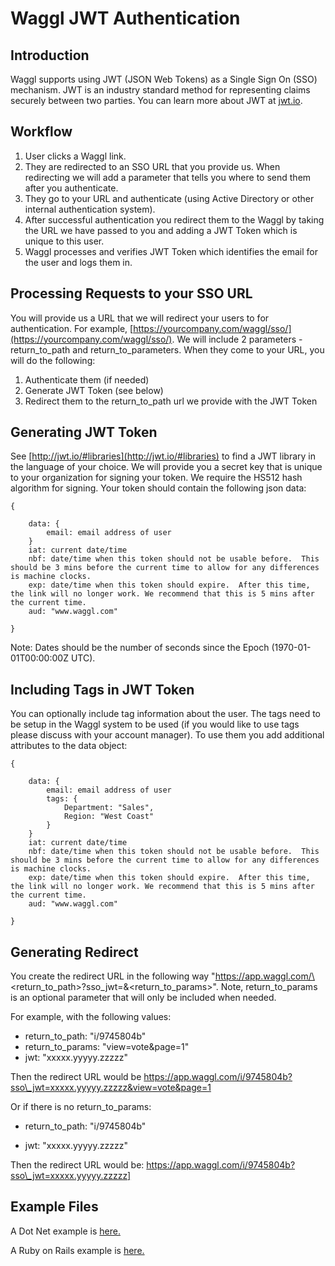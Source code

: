 
# Waggl JWT Authentication

## Introduction

Waggl supports using JWT (JSON Web Tokens) as a Single Sign On (SSO) mechanism.  JWT is an industry standard method for representing claims securely between two parties.  You can learn more about JWT at [jwt.io](http://jwt.io/).

## Workflow

1. User clicks a Waggl link.
2. They are redirected to an SSO URL that you provide us.  When redirecting we will add a parameter that tells you where to send them after you authenticate.
3. They go to your URL and authenticate (using Active Directory or other internal authentication system).
4. After successful authentication you redirect them to the Waggl by taking the URL we have passed to you and adding a JWT Token which is unique to this user.
5. Waggl processes and verifies JWT Token which identifies the email for the user and logs them in.

## Processing Requests to your SSO URL

You will provide us a URL that we will redirect your users to for authentication.  For example, [https://yourcompany.com/waggl/sso/](https://yourcompany.com/waggl/sso/).  We will include 2 parameters - return\_to\_path and return\_to\_parameters.  When they come to your URL, you will do the following:

1. Authenticate them (if needed)
2. Generate JWT Token (see below)
3. Redirect them to the return\_to\_path url we provide with the JWT Token

## Generating JWT Token

See [http://jwt.io/#libraries](http://jwt.io/#libraries) to find a JWT library in the language of your choice.  We will provide you a secret key that is unique to your organization for signing your token.  We require the HS512 hash algorithm for signing. Your token should contain the following json data:

	{
	
		data: {
			email: email address of user
		}
		iat: current date/time  
		nbf: date/time when this token should not be usable before.  This should be 3 mins before the current time to allow for any differences is machine clocks.  
		exp: date/time when this token should expire.  After this time, the link will no longer work. We recommend that this is 5 mins after the current time.  
		aud: "www.waggl.com"
		
	}

Note: Dates should be the number of seconds since the Epoch (1970-01-01T00:00:00Z UTC).

## Including Tags in JWT Token

You can optionally include tag information about the user.  The tags need to be setup in the Waggl system to be used (if you would like to use tags please discuss with your account manager).  To use them you add additional attributes to the data object:

	{
	
		data: {
			email: email address of user
			tags: {
				Department: "Sales",
				Region: "West Coast"
			}
		}
		iat: current date/time  
		nbf: date/time when this token should not be usable before.  This should be 3 mins before the current time to allow for any differences is machine clocks.  
		exp: date/time when this token should expire.  After this time, the link will no longer work. We recommend that this is 5 mins after the current time.  
		aud: "www.waggl.com"
		
	}

## Generating Redirect

You create the redirect URL in the following way "https://app.waggl.com/\<return\_to\_path>?sso\_jwt=<jwt>&\<return\_to\_params>".  Note, return\_to\_params is an optional parameter that will only be included when needed.

For example, with the following values:

* return\_to\_path: "i/9745804b"
* return\_to\_params: "view=vote&page=1"
* jwt: "xxxxx.yyyyy.zzzzz"

Then the redirect URL would be https://app.waggl.com/i/9745804b?sso\_jwt=xxxxx.yyyyy.zzzzz&view=vote&page=1



Or if there is no return\_to\_params:

* return\_to\_path: "i/9745804b"

* jwt: "xxxxx.yyyyy.zzzzz"

Then the redirect URL would be: https://app.waggl.com/i/9745804b?sso\_jwt=xxxxx.yyyyy.zzzzz]

## Example Files

A Dot Net example is [here.](https://raw.githubusercontent.com/waggl/waggl_jwt_sso/master/example_code/dot_net.cs)

A Ruby on Rails example is [here.](https://raw.githubusercontent.com/waggl/waggl_jwt_sso/master/example_code/ssos_controller.rb)




